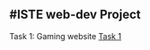 #ISTE web-dev Project
---
Task 1: Gaming website 
[Task 1](https://karthikhkamath.github.io/WebDevProject/)
